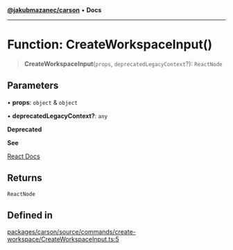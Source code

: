 [**@jakubmazanec/carson**](../README.md) • **Docs**

---

# Function: CreateWorkspaceInput()

> **CreateWorkspaceInput**(`props`, `deprecatedLegacyContext`?): `ReactNode`

## Parameters

• **props**: `object` & `object`

• **deprecatedLegacyContext?**: `any`

**Deprecated**

**See**

[React Docs](https://legacy.reactjs.org/docs/legacy-context.html#referencing-context-in-lifecycle-methods)

## Returns

`ReactNode`

## Defined in

[packages/carson/source/commands/create-workspace/CreateWorkspaceInput.ts:5](https://github.com/jakubmazanec/tools/blob/eb8c22844f0a0aa0874efeab93afc2bd96c269e6/packages/carson/source/commands/create-workspace/CreateWorkspaceInput.ts#L5)
